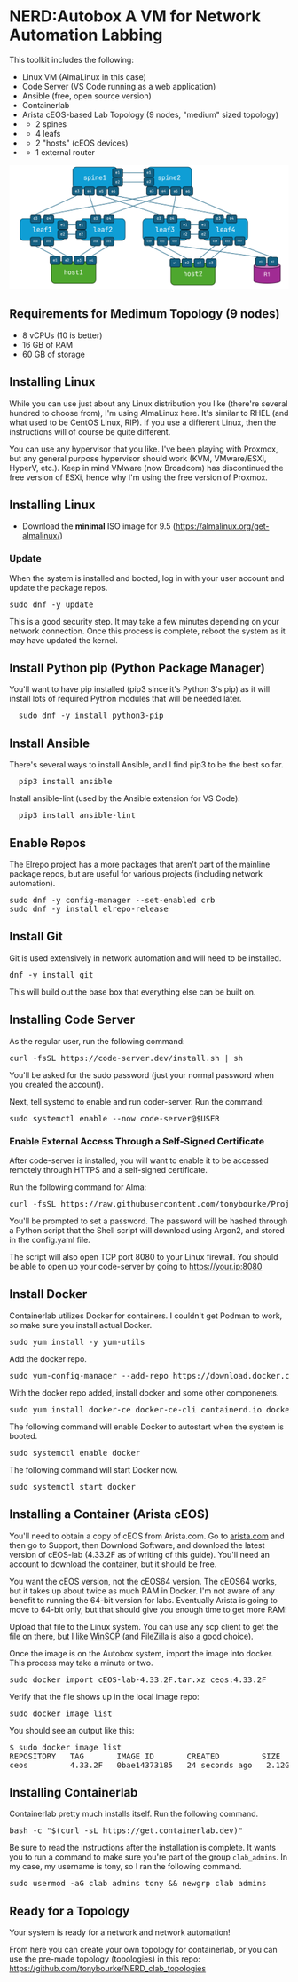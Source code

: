# NERD:Autobox A VM for Network Automation Labbing

This toolkit includes the following: 

* Linux VM (AlmaLinux in this case)
* Code Server (VS Code running as a web application)
* Ansible (free, open source version)
* Containerlab 
* Arista cEOS-based Lab Topology (9 nodes, "medium" sized topology)
* * 2 spines
* * 4 leafs
* * 2 "hosts" (cEOS devices)
* * 1 external router  

![Medium Topology](medium_topology.png "Medium Topology")



## Requirements for Medimum Topology (9 nodes)

* 8 vCPUs (10 is better)
* 16 GB of RAM
* 60 GB of storage

## Installing Linux

While you can use just about any Linux distribution you like (there're several hundred to choose from), I'm using AlmaLinux here. It's similar to RHEL (and what used to be CentOS Linux, RIP). If you use a different Linux, then the instructions will of course be quite different.  

You can use any hypervisor that you like. I've been playing with Proxmox, but any general purpose hypervisor should work (KVM, VMware/ESXi, HyperV, etc.). Keep in mind VMware (now Broadcom) has discontinued the free version of ESXi, hence why I'm using the free version of Proxmox.

## Installing Linux

* Download the **minimal** ISO image for 9.5 (https://almalinux.org/get-almalinux/)

### Update 

When the system is installed and booted, log in with your user account and update the package repos. 

<pre>
sudo dnf -y update
</pre>

This is a good security step. It may take a few minutes depending on your network connection. Once this process is complete, reboot the system as it may have updated the kernel. 

## Install Python pip (Python Package Manager)

You'll want to have pip installed (pip3 since it's Python 3's pip) as it will install lots of required Python modules that will be needed later. 

<pre>
  sudo dnf -y install python3-pip
</pre>

## Install Ansible

There's several ways to install Ansible, and I find pip3 to be the best so far. 

<pre>
  pip3 install ansible
</pre>

Install ansible-lint (used by the Ansible extension for VS Code): 

<pre>
  pip3 install ansible-lint
</pre>

## Enable Repos


The Elrepo project has a more packages that aren't part of the mainline package repos, but are useful for various projects (including network automation). 

<pre>
sudo dnf -y config-manager --set-enabled crb
sudo dnf -y install elrepo-release
</pre>

## Install Git

Git is used extensively in network automation and will need to be installed. 

<pre>
dnf -y install git
</pre>

This will build out the base box that everything else can be built on. 

## Installing Code Server

As the regular user, run the following command: 

<pre>curl -fsSL https://code-server.dev/install.sh | sh
</pre>

You'll be asked for the sudo password (just your normal password when you created the account).

Next, tell systemd to enable and run coder-server. Run the command:

<pre>
sudo systemctl enable --now code-server@$USER
</pre>


### Enable External Access Through a Self-Signed Certificate

After code-server is installed, you will want to enable it to be accessed remotely through HTTPS and a self-signed certificate. 

Run the following command for Alma:
<pre>
curl -fsSL https://raw.githubusercontent.com/tonybourke/Project-NERD/refs/heads/main/Autobox/enable_alma_https.sh > enable_alma_https.sh ; sh enable_alma_https.sh
</pre>

You'll be prompted to set a password. The password will be hashed through a Python script that the Shell script will download using Argon2, and stored in the config.yaml file. 

The script will also open TCP port 8080 to your Linux firewall. You should be able to open up your code-server by going to https://your.ip:8080

## Install Docker

Containerlab utilizes Docker for containers. I couldn't get Podman to work, so make sure you install actual Docker. 

<pre>
sudo yum install -y yum-utils
</pre>

Add the docker repo. 

<pre>
sudo yum-config-manager --add-repo https://download.docker.com/linux/centos/docker-ce.repo
</pre>

With the docker repo added, install docker and some other componenets. 
<pre>
sudo yum install docker-ce docker-ce-cli containerd.io docker-buildx-plugin docker-compose-plugin
</pre>

The following command will enable Docker to autostart when the system is booted. 

<pre>sudo systemctl enable docker</pre>

The following command will start Docker now. 

<pre>sudo systemctl start docker</pre>


## Installing a Container (Arista cEOS)

You'll need to obtain a copy of cEOS from Arista.com. Go to [arista.com](https://arista.com) and then go to Support, then Download Software, and download the latest version of cEOS-lab (4.33.2F as of writing of this guide). You'll need an account to download the container, but it should be free. 

You want the cEOS version, not the cEOS64 version. The cEOS64 works, but it takes up about twice as much RAM in Docker. I'm not aware of any benefit to running the 64-bit version for labs. Eventually Arista is going to move to 64-bit only, but that should give you enough time to get more RAM! 

Upload that file to the Linux system. You can use any scp client to get the file on there, but I like [WinSCP](https://winscp.net/eng/download.php) (and FileZilla is also a good choice).

Once the image is on the Autobox system, import the image into docker. This process may take a minute or two. 

<pre>
sudo docker import cEOS-lab-4.33.2F.tar.xz ceos:4.33.2F
</pre>

Verify that the file shows up in the local image repo: 

<pre>
sudo docker image list
</pre>

You should see an output like this: 

<pre>
$ sudo docker image list
REPOSITORY   TAG       IMAGE ID       CREATED         SIZE
ceos         4.33.2F   0bae14373185   24 seconds ago   2.12GB
</pre>

## Installing Containerlab

Containerlab pretty much installs itself. Run the following command. 

<pre>
bash -c "$(curl -sL https://get.containerlab.dev)"
</pre>

Be sure to read the instructions after the installation is complete. It wants you to run a command to make sure you're part of the group `clab_admins`. In my case, my username is tony, so I ran the following command. 

<pre>
sudo usermod -aG clab_admins tony && newgrp clab_admins
</pre>

## Ready for a Topology

Your system is ready for a network and network automation! 

From here you can create your own topology for containerlab, or you can use the pre-made topology (topologies) in this repo: https://github.com/tonybourke/NERD_clab_topologies 


